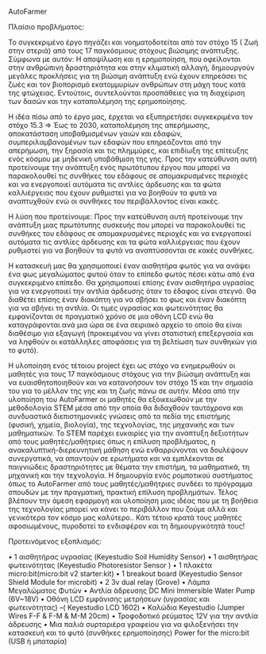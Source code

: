 AutoFarmer

Πλαίσιο προβλήματος:

Το συγκεκριμένο έργο πηγάζει και νοηματοδοτείται από τον στόχο 15   ( Ζωή στην στεριά) από τους 17 παγκόσμιους στόχους βιώσιμης ανάπτυξης. Σύμφωνα με αυτόν: Η αποψίλωση και η ερημοποίηση, που οφείλονται στην ανθρώπινη δραστηριότητα και στην κλιματική αλλαγή, δημιουργούν μεγάλες προκλήσεις για τη βιώσιμη ανάπτυξη ενώ έχουν επηρεάσει τις ζωές και τον βιοπορισμό εκατομμυρίων ανθρώπων στη μάχη τους κατά της φτώχειας. Εντούτοις, συντελούνται προσπάθειες για τη διαχείριση των δασών και την καταπολέμηση της ερημοποίησης.

Η ιδέα πίσω από το έργο μας, έρχεται να εξυπηρετήσει συγκεκριμένα τον στόχο 15.3 => Έως το 2030, καταπολέμηση της απερήμωσης, αποκατάσταση υποβαθμισμένων γαιών και εδαφών, συμπεριλαμβανομένων των εδαφών που επηρεάζονται από την απερήμωση, την ξηρασία και τις πλημμύρες, και επιδίωξη της επίτευξης ενός κόσμου με μηδενική υποβάθμιση της γης. Προς την κατεύθυνση αυτή προτείνουμε την ανάπτυξη ενός πρωτότυπου έργου που μπορεί να παρακολουθεί τις συνθήκες του εδάφους σε απομακρυσμένες περιοχές και να ενεργοποιεί αυτόματα τις αντλίες άρδευσης και τα φώτα καλλιέργειας που έχουν ρυθμιστεί για να βοηθούν τα φυτά να αναπτυχθούν ενώ οι συνθήκες του περιβάλλοντος είναι  κακές.

Η λύση που προτείνουμε:
Προς την κατεύθυνση αυτή προτείνουμε την ανάπτυξη μιας πρωτότυπης συσκευής που μπορεί να παρακολουθεί τις συνθήκες του εδάφους σε απομακρυσμένες περιοχές και να ενεργοποιεί αυτόματα τις αντλίες άρδευσης και τα φώτα καλλιέργειας που έχουν ρυθμιστεί για να βοηθούν τα φυτά να αναπτύσσονται σε κακές συνθήκες.
  
Η κατασκευή μας θα χρησιμοποιεί έναν αισθητήρα φωτός για να ανάψει ένα φως μεγαλώματος φυτού όταν το επίπεδο φωτός πέσει κάτω από ένα συγκεκριμένο επίπεδο. Θα χρησιμοποιεί επίσης έναν αισθητήρα υγρασίας για να ενεργοποιεί την αντλία άρδευσης όταν το έδαφος είναι στεγνό. Θα διαθέτει επίσης έναν διακόπτη για να σβήσει το φως και έναν διακόπτη για να σβήνει τη αντλία. Οι τιμές υγρασίας και φωτεινότητας θα εμφανίζονται σε πραγματικό χρόνο σε μια οθόνη LCD ενώ θα καταγράφονται ανά μια ώρα σε ένα σειριακό αρχείο το οποίο θα είναι διαθέσιμο για εξαγωγή (προκειμένου να γίνει στατιστική επεξεργασία και να ληφθούν οι κατάλληλες αποφάσεις για τη βελτίωση των συνθηκών για το φυτό).

Η υλοποίηση ενός τέτοιου project έχει ως στόχο να ενημερωθούν οι μαθητές για τους 17 παγκόσμιους στόχους για την βιώσιμη ανάπτυξη και να ευαισθητοποιηθούν και να κατανοήσουν τον στόχο 15 και την σημασία του για το μέλλον της γης και τη ζωής πάνω σε αυτήν. Μέσα από την υλοποίηση του AutoFarmer οι μαθητές θα εξοικειωθούν με την μεθοδολογία  STEM μέσα από την οποία θα  διδαχθούν ταυτόχρονα και συνδυαστικά διεπιστημονικές γνώσεις από τα πεδία της επιστήμης (φυσική, χημεία, βιολογία), της τεχνολογίας, της μηχανικής και των μαθηματικών. Το STEM παρέχει ευκαιρίες για την ανάπτυξη δεξιοτήτων από τους μαθητές/μαθήτριες όπως η επίλυση προβλήματος, η ανακαλυπτική-διερευνητική μάθηση ενώ  ενθαρρύνονται να δουλέψουν συνεργατικά, να  απαντούν σε ερωτήματα και να εμπλέκονται σε παιγνιώδεις δραστηριότητες με θέματα την επιστήμη, τα μαθηματικά, τη μηχανική και την τεχνολογία. Η δημιουργία ενός ρομποτικού συστήματος όπως το AutoFarmer από τους μαθητές/μαθήτριες συνδέει το πρόγραμμα σπουδών με την πραγματική, πρακτική επίλυση προβλημάτων. Τέλος βλέπουν την άμεση εφαρμογή και υλοποίηση μιας ιδέας που με τη βοήθεια της τεχνολογίας μπορεί να κάνει το περιβάλλον που ζούμε αλλά και γενικότερα τον κόσμο μας καλύτερο.. Κάτι τέτοιο κρατά τους μαθητές αφοσιωμένους, πυροδοτεί το ενδιαφέρον και τη δημιουργικότητά τους! 

Προτεινόμενος εξοπλισμός:

•	1 αισθητήρας υγρασίας (Keyestudio Soil Humidity Sensor)
•	1 αισθητήρας φωτεινότητας (Keyestudio Photoresistor Sensor )
•	1 πλακέτα micro:bit(micro:bit v2 starter:kit)
•	1 breakout board (Keyestudio Sensor Shield Module for microbit)
•	2 3v dual relay (Grove)
•	Λάμπα Μεγαλώματος Φυτών
•	Αντλία άδρευσης DC Mini Immersible Water Pump (6V~18V)
•	Οθόνη LCD εμφάνισης  μετρήσεων (υγρασίας και φωτεινότητας) –( Keyestudio LCD 1602)
•	Καλώδια Keyestudio (Jumper Wires F-F & F-M & M-M 20cm)
•	Τροφοδοτικό ρεύματος 12V για την αντλία άδρευσης
•	Μια παλιά συρταριέρα γραφείου για να φιλοξενήσει την κατασκευή και το φυτό (συνθήκες ερημοποίησης)
	 Power for the micro:bit (USB ή μπαταρία)
